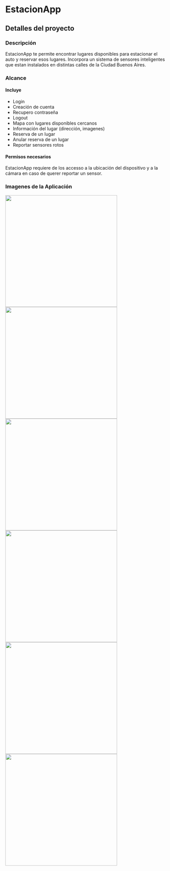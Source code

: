# EstacionApp

## Detalles del proyecto

### Descripción
EstacionApp te permite encontrar lugares disponibles para estacionar el auto y reservar esos lugares. Incorpora un sistema de sensores inteligentes que estan instalados en distintas calles de la Ciudad Buenos Aires. 

### Alcance

#### Incluye
- Login
- Creación de cuenta
- Recupero contraseña
- Logout
- Mapa con lugares disponibles cercanos
- Información del lugar (dirección, imagenes)
- Reserva de un lugar
- Anular reserva de un lugar
- Reportar sensores rotos

#### Permisos necesarios

EstacionApp requiere de los accesso a la ubicación del dispositivo y a la cámara en caso de querer reportar un sensor.

### Imagenes de la Aplicación


<img src="https://imgur.com/JHf1eMg.png" width="350" style="float: left" />
<img src="https://imgur.com/atfBMCY.png" width="350" style="float: left" />
<img src="https://imgur.com/wcf2vco.png" width="350" style="float: left" />
<img src="https://imgur.com/xglgjo8.png" width="350" style="float: left" />
<img src="https://imgur.com/EcErzJa.png" width="350" style="float: left" />
<img src="https://imgur.com/Zm9oWjs.png" width="350" style="float: left" />
